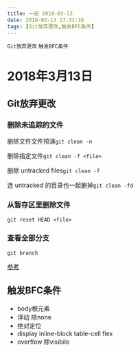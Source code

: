 ```yaml
---
title: 一日 2018-03-13
date: 2018-03-13 17:31:16
tags: [Git放弃更改,触发BFC条件]
---
```

`Git放弃更改` `触发BFC条件`
<!--more-->
# 2018年3月13日
## Git放弃更改
### 删除未追踪的文件
删除文件文件预演`git clean -n`

删除指定文件`git clean -f <file>`

删除 untracked files`git clean -f`
 
连 untracked 的目录也一起删掉`git clean -fd`

### 从暂存区里删除文件
`git reset HEAD <file>`
### 查看全部分支
`git branch`

[参考](http://www.cnblogs.com/irocker/p/git-clean.html)

## 触发BFC条件
- body根元素
- 浮动 除none
- 绝对定位
- display inline-block table-cell flex
- overflow 除visibile